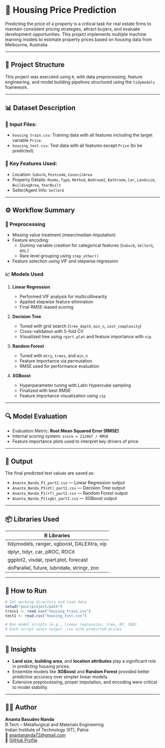 # 🏡 Housing Price Prediction

Predicting the price of a property is a critical task for real estate firms to maintain consistent pricing strategies, attract buyers, and evaluate development opportunities. This project implements multiple machine learning models to estimate property prices based on housing data from Melbourne, Australia.

---

## 📁 Project Structure
This project was executed using `R`, with data preprocessing, feature engineering, and model building pipelines structured using the `tidymodels` framework.

---

## 📊 Dataset Description

### 📌 Input Files:
- `housing_train.csv`: Training data with all features including the target variable `Price`.
- `housing_test.csv`: Test data with all features except `Price` (to be predicted).

### 🔑 Key Features Used:
- Location: `Suburb`, `Postcode`, `CouncilArea`
- Property Details: `Rooms`, `Type`, `Method`, `Bedroom2`, `Bathroom`, `Car`, `Landsize`, `BuildingArea`, `YearBuilt`
- Seller/Agent Info: `SellerG`

---

## ⚙️ Workflow Summary

### 🔧 Preprocessing
- Missing value treatment (mean/median imputation)
- Feature encoding:
  - Dummy variable creation for categorical features (`Suburb`, `SellerG`, etc.)
  - Rare level grouping using `step_other()`
- Feature selection using VIF and stepwise regression

### 📈 Models Used
1. **Linear Regression**
   - Performed VIF analysis for multicollinearity
   - Applied stepwise feature elimination
   - Final RMSE-based scoring

2. **Decision Tree**
   - Tuned with grid search (`tree_depth`, `min_n`, `cost_complexity`)
   - Cross-validation with 5-fold CV
   - Visualized tree using `rpart.plot` and feature importance with `vip`

3. **Random Forest**
   - Tuned with `mtry`, `trees`, and `min_n`
   - Feature importance via permutation
   - RMSE used for performance evaluation

4. **XGBoost**
   - Hyperparameter tuning with Latin Hypercube sampling
   - Finalized with best RMSE
   - Feature importance visualization using `vip`

---

## 🔍 Model Evaluation
- Evaluation Metric: **Root Mean Squared Error (RMSE)**
- Internal scoring system: `score = 212467 / RMSE`
- Feature importance plots used to interpret key drivers of price

---

## 📂 Output
The final predicted test values are saved as:

- `Ananta_Nanda_P1_part2.csv` — Linear Regression output
- `Ananta_Nanda_P5(dt)_part2.csv` — Decision Tree output
- `Ananta_Nanda_P1(rf)_part2.csv` — Random Forest output
- `Ananta_Nanda_P1(xgb)_part2.csv` — XGBoost output

---

## 📦 Libraries Used

| R Libraries |
|-------------|
| tidymodels, ranger, xgboost, DALEXtra, vip |
| dplyr, tidyr, car, pROC, ROCit |
| ggplot2, visdat, rpart.plot, forecast |
| doParallel, future, lubridate, stringr, zoo |

---

## 🚀 How to Run

```r
# Set working directory and load data
setwd("your/project/path")
train1 <- read.csv("housing_train.csv")
test1 <- read.csv("housing_test.csv")

# Run model scripts (e.g., linear regression, tree, RF, XGB)
# Each script saves output .csv with predicted prices
```

---

## 🧠 Insights
- **Land size**, **building area**, and **location attributes** play a significant role in predicting housing prices.
- Ensemble models like **XGBoost** and **Random Forest** provided better predictive accuracy over simpler linear models.
- Extensive preprocessing, proper imputation, and encoding were critical to model stability.

---

## 👨‍💻 Author
**Ananta Basudev Nanda**  
B.Tech – Metallurgical and Materials Engineering  
Indian Institute of Technology (IIT), Patna  
📧 anantananda72@gmail.com  
🔗 [GitHub Profile](https://github.com/AnantaNanda)
